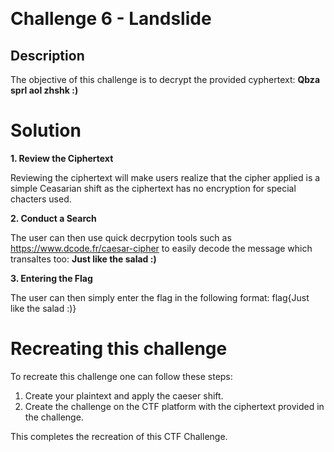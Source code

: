 ﻿﻿

# Challenge 6 - Landslide

## Description

The objective of this challenge is to decrypt the provided cyphertext: **Qbza sprl aol zhshk :)**

# Solution
**1. Review the Ciphertext**

Reviewing the ciphertext will make users realize that the cipher applied is a simple Ceasarian shift as the ciphertext has no encryption for special chacters used.
 
**2. Conduct a Search**

The user can then use quick decrpytion tools such as https://www.dcode.fr/caesar-cipher to easily decode the message which transaltes too: **Just like the salad :)**

**3. Entering the Flag**

The user can then simply enter the flag in the following format: flag{Just like the salad :)}

# Recreating this challenge 

To recreate this challenge one can follow these steps:

1. Create your plaintext and apply the caeser shift.
2. Create the challenge on the CTF platform with the ciphertext provided in the challenge.

This completes the recreation of this CTF Challenge. 

